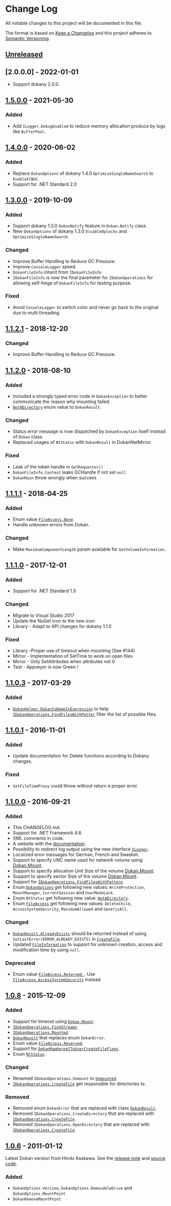 # Change Log
All notable changes to this project will be documented in this file.

The format is based on [Keep a Changelog](http://keepachangelog.com/) 
and this project adheres to [Semantic Versioning](http://semver.org/).

## [Unreleased]

## [2.0.0.0] - 2022-01-01
- Support dokany 2.0.0.

## [1.5.0.0] - 2021-05-30
### Added
- Add `ILogger.DebugEnabled` to reduce memory allocation produce by logs like `BufferPool`. 

## [1.4.0.0] - 2020-06-02
### Added
- Replace `DokanOptions` of dokany 1.4.0 `OptimizeSingleNameSearch` to `EnableFCBGC`.
- Support for .NET Standard 2.0

## [1.3.0.0] - 2019-10-09
### Added
- Support dokany 1.3.0 `DokanNotify` feature in `Dokan.Notify` class.
- New `DokanOptions` of dokany 1.3.0 `DisableOplocks` and `OptimizeSingleNameSearch`.

### Changed
- Improve Buffer Handling to Reduce GC Pressure.
- Improve `ConsoleLogger` speed.
- `DokanFileInfo` inherit from `IDokanFileInfo`
- `IDokanFileInfo` is now the final parameter for `IDokanOperations` for allowing self-forge of `DokanFileInfo` for testing purpose.

### Fixed
- Avoid `ConsoleLogger` to switch color and never go back to the original due to multi threading.

## [1.1.2.1] - 2018-12-20
### Changed
- Improve Buffer Handling to Reduce GC Pressure.

## [1.1.2.0] - 2018-08-10
### Added
- Included a strongly typed error code in ``DokanException`` to better communicate the reason why mounting failed.
- [``NotADirectory``][1.1.2.0-NotADirectory] enum value to ``DokanResult``.

[1.1.2.0-NotADirectory]: https://github.com/dokan-dev/dokan-dotnet/blob/v1.1.2.0/DokanNet/DokanResult.cs#L110

### Changed
- Status error message is now dispatched by ``DokanException`` itself instead of ``Dokan`` class.
- Replaced usages of ``NtStatus`` with ``DokanResult`` in DokanNetMirror. 

### Fixed
- Leak of the token handle in ``GetRequestor()``
- ``DokanFileInfo.Context`` leaks GCHandle if not set ``null``
- ``DokanMain`` throw wrongly when success

## [1.1.1.1] - 2018-04-25
### Added
- Enum value [``FileAccess.None``][1.1.1.1-FileAccess.None].
- Handle unknown errors from Dokan.

[1.1.1.1-FileAccess.None]: https://github.com/dokan-dev/dokan-dotnet/blob/v1.1.1.1/DokanNet/FileAccess.cs#L23

### Changed
- Make ``MaximumComponentLength`` param available for ``GetVolumeInformation``.

## [1.1.1.0] - 2017-12-01
### Added
- Support for .NET Standard 1.3

### Changed
- Migrate to Visual Studio 2017
- Update the NuGet icon to the new icon 
- Library - Adapt to API changes for dokany 1.1.0 

### Fixed
- Library -Proper use of timeout when mounting (See #144)
- Mirror - Implementation of SetTime to work on open files
- Mirror - Only SetAttributes when attributes not 0 
- Test - Appveyor is now Green !

## [1.1.0.3] - 2017-03-29
### Added
- [``DokanHelper.DokanIsNameInExpression``][1.1.0.3-DokanIsNameInExpression] to help [``IDokanOperations.FindFilesWithPatter``][1.1.0.3-FindFilesWithPatter] filter the list of possible files.

[1.1.0.3-DokanIsNameInExpression]: https://github.com/dokan-dev/dokan-dotnet/blob/master/DokanNet/DokanHelper.cs#L48
[1.1.0.3-FindFilesWithPatter]:     https://github.com/dokan-dev/dokan-dotnet/blob/master/DokanNet/IDokanOperations.cs#L163

## [1.1.0.1] - 2016-11-01
### Added
- Update documentation for Delete functions according to Dokany changes.

### Fixed
- ``SetFileTimeProxy`` could throw without return a proper error.

## [1.1.0.0] - 2016-09-21
### Added
- This CHANGELOG.md.
- Support for .NET Framework 4.6
- XML comments in code.
- A website with the [documentation](https://dokan-dev.github.io/dokan-dotnet-doc/html/).
- Possibility to redirect log output using the new interface [``ILogger``][1.1.0-ILogger].
- Localized error messages for German, French and Swedish.
- Support to specify UNC name used for network volume using [Dokan.Mount][1.1.0-Mount].
- Support to specify allocation Unit Size of the volume [Dokan.Mount][1.1.0-Mount].
- Support to specify sector Size of the volume [Dokan.Mount][1.1.0-Mount].
- Support for [``IDokanOperations.FindFilesWithPattern``][1.1.0-FindFilesWithPattern].
- Enum [``DokanOptions``][1.1.0-DokanOptions] get following new values: ``WriteProtection``, ``MountManager``, ``CurrentSession`` and ``UserModeLock``.
- Enum ``NtStatus`` get following new value: [``NotADirectory``][1.1.0-NotADirectory].
- Enum [``FileAccess``][1.1.0-FileAccess] get following new values: ``DeleteChild``, ``AccessSystemSecurity``, ``MaximumAllowed`` and ``GenericAll``.

### Changed
- [``DokanResult.AlreadyExists``][1.1.0-AlreadyExists] should be returned instead of using ``SetLastError(ERROR_ALREADY_EXISTS)`` in [``CreateFile``][1.1.0-CreateFile].
- Updated [``FileInformation``][1.1.0-FileInformation] to support for unknown creation, access and modification time by using ``null``.

### Deprecated
- Enum value [``FileAccess.Reserved ``][1.1.0-Reserved]. Use [``FileAccess.AccessSystemSecurity``][1.1.0-AccessSystemSecurity] instead.

[1.1.0-ILogger]:              https://github.com/dokan-dev/dokan-dotnet/blob/v1.1.0.0/DokanNet/Logging/ILogger.cs
[1.1.0-Mount]:                https://github.com/dokan-dev/dokan-dotnet/blob/v1.1.0.0/DokanNet/Dokan.cs#L193
[1.1.0-FindFilesWithPattern]: https://github.com/dokan-dev/dokan-dotnet/blob/v1.1.0.0/DokanNet/IDokanOperations.cs#L161
[1.1.0-DokanOptions]:         https://github.com/dokan-dev/dokan-dotnet/blob/v1.1.0.0/DokanNet/DokanOptions.cs
[1.1.0-NotADirectory]:        https://github.com/dokan-dev/dokan-dotnet/blob/v1.1.0.0/DokanNet/NtStatus.cs#L1349
[1.1.0-FileAccess]:           https://github.com/dokan-dev/dokan-dotnet/blob/v1.1.0.0/DokanNet/FileAccess.cs
[1.1.0-AlreadyExists]:        https://github.com/dokan-dev/dokan-dotnet/blob/v1.1.0.0/DokanNet/DokanResult.cs#L89
[1.1.0-CreateFile]:           https://github.com/dokan-dev/dokan-dotnet/blob/v1.1.0.0/DokanNet/IDokanOperations.cs#L50
[1.1.0-FileInformation]:      https://github.com/dokan-dev/dokan-dotnet/blob/v1.1.0.0/DokanNet/FileInformation.cs
[1.1.0-Reserved]:             https://github.com/dokan-dev/dokan-dotnet/blob/v1.1.0.0/DokanNet/FileAccess.cs#L174
[1.1.0-AccessSystemSecurity]: https://github.com/dokan-dev/dokan-dotnet/blob/v1.1.0.0/DokanNet/FileAccess.cs#L189

## [1.0.8] - 2015-12-09
### Added
- Support for timeout using [``Dokan.Mount``][1.0.8-Mount].
- [``IDokanOperations.FindStreams``][1.0.8-FindStreams].
- [``IDokanOperations.Mounted``][1.0.8-Mounted].
- [``DokanResult``][1.0.8-DokanResult] that replaces enum ``DokanError``.
- Enum value [``FileAccess.Reserved``][1.0.8-Reserved].
- Support for [``DokanMapKernelToUserCreateFileFlags``][1.0.8-MapKernel].
- Enum [``NtStatus``][1.0.8-NtStatus].

### Changed
- Renamed ``IDokanOperations.Unmount`` to [``Unmounted``][1.0.8-Unmounted].
- [``IDokanOperations.CreateFile``][1.0.8-CreateFile] get responsible for directories to.

### Removed
- Removed enum ``DokanError`` that are replaced with class [``DokanResult``][1.0.8-DokanResult].
- Removed ``IDokanOperations.CreateDirectory`` that are replaced with [``IDokanOperations.CreateFile``][1.0.8-CreateFile].
- Removed ``IDokanOperations.OpenDirectory`` that are replaced with [``IDokanOperations.CreateFile``][1.0.8-CreateFile].

[1.0.8-Mount]:       https://github.com/dokan-dev/dokan-dotnet/blob/v1.0.8.0/DokanNet/Dokan.cs#L46
[1.0.8-FindStreams]: https://github.com/dokan-dev/dokan-dotnet/blob/v1.0.8.0/DokanNet/IDokanOperations.cs#L64
[1.0.8-Mounted]:     https://github.com/dokan-dev/dokan-dotnet/blob/v1.0.8.0/DokanNet/IDokanOperations.cs#L60
[1.0.8-DokanResult]: https://github.com/dokan-dev/dokan-dotnet/blob/v1.0.8.0/DokanNet/DokanResult.cs
[1.0.8-Reserved]:    https://github.com/dokan-dev/dokan-dotnet/blob/v1.0.8.0/DokanNet/FileAccess.cs#L24
[1.0.8-MapKernel]:   https://github.com/dokan-dev/dokan-dotnet/blob/v1.0.8.0/DokanNet/Native/NativeMethods.cs#L31
[1.0.8-NtStatus]:    https://github.com/dokan-dev/dokan-dotnet/blob/v1.0.8.0/DokanNet/NtStatus.cs
[1.0.8-Unmounted]:   https://github.com/dokan-dev/dokan-dotnet/blob/v1.0.8.0/DokanNet/IDokanOperations.cs#L62
[1.0.8-CreateFile]:  https://github.com/dokan-dev/dokan-dotnet/blob/v1.0.8.0/DokanNet/IDokanOperations.cs#L10

## [1.0.6] - 2011-01-12
Latest Dokan version from Hiroki Asakawa.
See the [release note](http://web.archive.org/web/20150416102451/http://dokan-dev.net/en/2011/01/12/dokan-net-library-0-6-0-released/) and [source code](https://code.google.com/archive/p/dokan/source/default/source).

### Added
- ``DokanOptions.Version``, ``DokanOptions.RemovableDrive`` and ``DokanOptions.MountPoint``
- ``DokanRemoveMountPoint``

[Unreleased]: https://github.com/dokan-dev/dokan-dotnet/compare/v1.5.0.0...HEAD
[1.5.0.0]:    https://github.com/dokan-dev/dokan-dotnet/compare/v1.4.0.0...v1.5.0.0
[1.4.0.0]:    https://github.com/dokan-dev/dokan-dotnet/compare/v1.3.0.0...v1.4.0.0
[1.3.0.0]:    https://github.com/dokan-dev/dokan-dotnet/compare/v1.1.2.1...v1.3.0.0
[1.1.2.1]:    https://github.com/dokan-dev/dokan-dotnet/compare/v1.1.2.0...v1.1.2.1
[1.1.2.0]:    https://github.com/dokan-dev/dokan-dotnet/compare/v1.1.1.1...v1.1.2.0
[1.1.1.1]:    https://github.com/dokan-dev/dokan-dotnet/compare/v1.1.1.0...v1.1.1.1
[1.1.1.0]:    https://github.com/dokan-dev/dokan-dotnet/compare/v1.1.0.3...v1.1.1.0
[1.1.0.3]:    https://github.com/dokan-dev/dokan-dotnet/compare/v1.1.0.1...v1.1.0.3
[1.1.0.1]:    https://github.com/dokan-dev/dokan-dotnet/compare/v1.1.0.0...v1.1.0.1
[1.1.0.0]:    https://github.com/dokan-dev/dokan-dotnet/compare/v1.0.8.0...v1.1.0.0
[1.0.8]:      https://github.com/dokan-dev/dokan-dotnet/compare/1.0.6.0...v1.0.8.0
[1.0.6]:      http://web.archive.org/web/20150416102451/http://dokan-dev.net/en/2011/01/12/dokan-net-library-0-6-0-released/
